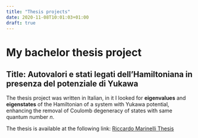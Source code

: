 ```yaml
---
title: "Thesis projects"
date: 2020-11-08T10:01:03+01:00
draft: true
---
```


# My bachelor thesis project 

## Title: Autovalori e stati legati dell’Hamiltoniana in presenza del potenziale di Yukawa

The thesis project was written in Italian, in it I looked for **eigenvalues** and **eigenstates** of the Hamiltonian of a system with Yukawa potential, enhancing the removal of Coulomb degeneracy of states with same quantum number $n$.

The thesis is available at the following link: [Riccardo Marinelli Thesis](/Tesi.pdf)
